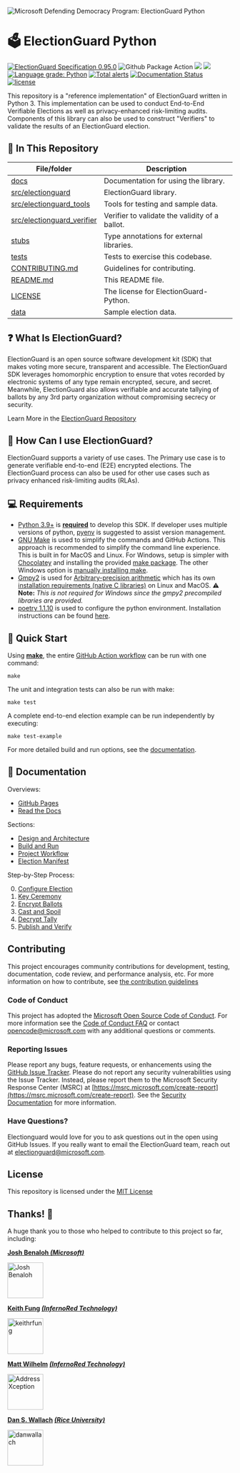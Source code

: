 ![Microsoft Defending Democracy Program: ElectionGuard Python][banner image]

# 🗳 ElectionGuard Python

[![ElectionGuard Specification 0.95.0](https://img.shields.io/badge/🗳%20ElectionGuard%20Specification-0.95.0-green)](https://www.electionguard.vote) ![Github Package Action](https://github.com/microsoft/electionguard-python/workflows/Release%20Build/badge.svg) [![](https://img.shields.io/pypi/v/electionguard)](https://pypi.org/project/electionguard/) [![](https://img.shields.io/pypi/dm/electionguard)](https://pypi.org/project/electionguard/) [![Language grade: Python](https://img.shields.io/lgtm/grade/python/g/microsoft/electionguard-python.svg?logo=lgtm&logoWidth=18)](https://lgtm.com/projects/g/microsoft/electionguard-python/context:python) [![Total alerts](https://img.shields.io/lgtm/alerts/g/microsoft/electionguard-python.svg?logo=lgtm&logoWidth=18)](https://lgtm.com/projects/g/microsoft/electionguard-python/alerts/) [![Documentation Status](https://readthedocs.org/projects/electionguard-python/badge/?version=latest)](https://electionguard-python.readthedocs.io) [![license](https://img.shields.io/github/license/microsoft/electionguard)](https://github.com/microsoft/electionguard-python/blob/main/LICENSE)

This repository is a "reference implementation" of ElectionGuard written in Python 3. This implementation can be used to conduct End-to-End Verifiable Elections as well as privacy-enhanced risk-limiting audits. Components of this library can also be used to construct "Verifiers" to validate the results of an ElectionGuard election.

## 📁 In This Repository

| File/folder                                                | Description                                   |
| --------------------------------------------------------   | --------------------------------------------  |
| [docs](/docs)                                              | Documentation for using the library.          |
| [src/electionguard](/src/electionguard)                    | ElectionGuard library.                        |
| [src/electionguard_tools](/src/electionguard_tools)        | Tools for testing and sample data.            |
| [src/electionguard_verifier](/src/electionguard_verify)      | Verifier to validate the validity of a ballot.|
| [stubs](/stubs)                                            | Type annotations for external libraries.      |
| [tests](/tests)                                            | Tests to exercise this codebase.              |
| [CONTRIBUTING.md](/CONTRIBUTING.md)                        | Guidelines for contributing.                  |
| [README.md](/README.md)                                    | This README file.                             |
| [LICENSE](/LICENSE)                                        | The license for ElectionGuard-Python.         |
| [data](/data)                                              | Sample election data.                         |


## ❓ What Is ElectionGuard?

ElectionGuard is an open source software development kit (SDK) that makes voting more secure, transparent and accessible. The ElectionGuard SDK leverages homomorphic encryption to ensure that votes recorded by electronic systems of any type remain encrypted, secure, and secret. Meanwhile, ElectionGuard also allows verifiable and accurate tallying of ballots by any 3rd party organization without compromising secrecy or security.

Learn More in the [ElectionGuard Repository](https://github.com/microsoft/electionguard)

## 🦸 How Can I use ElectionGuard?

ElectionGuard supports a variety of use cases. The Primary use case is to generate verifiable end-to-end (E2E) encrypted elections. The ElectionGuard process can also be used for other use cases such as privacy enhanced risk-limiting audits (RLAs).

## 💻 Requirements

- [Python 3.9+](https://www.python.org/downloads/) is <ins>**required**</ins> to develop this SDK. If developer uses multiple versions of python, [pyenv](https://github.com/pyenv/pyenv) is suggested to assist version management.
- [GNU Make](https://www.gnu.org/software/make/manual/make.html) is used to simplify the commands and GitHub Actions. This approach is recommended to simplify the command line experience. This is built in for MacOS and Linux. For Windows, setup is simpler with [Chocolatey](https://chocolatey.org/install) and installing the provided [make package](https://chocolatey.org/packages/make). The other Windows option is [manually installing make](http://gnuwin32.sourceforge.net/packages/make.htm).
- [Gmpy2](https://gmpy2.readthedocs.io/en/latest/) is used for [Arbitrary-precision arithmetic](https://en.wikipedia.org/wiki/Arbitrary-precision_arithmetic) which
  has its own [installation requirements (native C libraries)](https://gmpy2.readthedocs.io/en/latest/intro.html#installation) on Linux and MacOS. **⚠️ Note:** _This is not required for Windows since the gmpy2 precompiled libraries are provided._
- [poetry 1.1.10](https://python-poetry.org/) is used to configure the python environment. Installation instructions can be found [here](https://python-poetry.org/docs/#installation).

## 🚀 Quick Start

Using [**make**](https://www.gnu.org/software/make/manual/make.html), the entire [GitHub Action workflow][pull request workflow] can be run with one command:

```
make
```

The unit and integration tests can also be run with make:

```
make test
```

A complete end-to-end election example can be run independently by executing:

```
make test-example
```

For more detailed build and run options, see the [documentation][build and run].

## 📄 Documentation

Overviews:

- [GitHub Pages](https://microsoft.github.io/electionguard-python/)
- [Read the Docs](https://electionguard-python.readthedocs.io/)

Sections:

- [Design and Architecture]
- [Build and Run]
- [Project Workflow]
- [Election Manifest]

Step-by-Step Process:

0. [Configure Election]
1. [Key Ceremony]
2. [Encrypt Ballots]
3. [Cast and Spoil]
4. [Decrypt Tally]
5. [Publish and Verify]

## Contributing

This project encourages community contributions for development, testing, documentation, code review, and performance analysis, etc. For more information on how to contribute, see [the contribution guidelines][contributing]

### Code of Conduct

This project has adopted the [Microsoft Open Source Code of Conduct](https://opensource.microsoft.com/codeofconduct/). For more information see the [Code of Conduct FAQ](https://opensource.microsoft.com/codeofconduct/faq/) or contact [opencode@microsoft.com](mailto:opencode@microsoft.com) with any additional questions or comments.

### Reporting Issues

Please report any bugs, feature requests, or enhancements using the [GitHub Issue Tracker](https://github.com/microsoft/electionguard-python/issues). Please do not report any security vulnerabilities using the Issue Tracker. Instead, please report them to the Microsoft Security Response Center (MSRC) at [https://msrc.microsoft.com/create-report](https://msrc.microsoft.com/create-report). See the [Security Documentation][security] for more information.

### Have Questions?

Electionguard would love for you to ask questions out in the open using GitHub Issues. If you really want to email the ElectionGuard team, reach out at electionguard@microsoft.com.

## License

This repository is licensed under the [MIT License]

## Thanks! 🎉

A huge thank you to those who helped to contribute to this project so far, including:

**[Josh Benaloh _(Microsoft)_](https://www.microsoft.com/en-us/research/people/benaloh/)**

<a href="https://www.microsoft.com/en-us/research/people/benaloh/"><img src="https://www.microsoft.com/en-us/research/wp-content/uploads/2016/09/avatar_user__1473484671-180x180.jpg" title="Josh Benaloh" width="80" height="80"></a>

**[Keith Fung](https://github.com/keithrfung) [_(InfernoRed Technology)_](https://infernored.com/)**

<a href="https://github.com/keithrfung"><img src="https://avatars2.githubusercontent.com/u/10125297?v=4" title="keithrfung" width="80" height="80"></a>

**[Matt Wilhelm](https://github.com/AddressXception) [_(InfernoRed Technology)_](https://infernored.com/)**

<a href="https://github.com/AddressXception"><img src="https://avatars0.githubusercontent.com/u/6232853?s=460&u=8fec95386acad6109ad71a2aad2d097b607ebd6a&v=4" title="AddressXception" width="80" height="80"></a>

**[Dan S. Wallach](https://www.cs.rice.edu/~dwallach/) [_(Rice University)_](https://www.rice.edu/)**

<a href="https://www.cs.rice.edu/~dwallach/"><img src="https://avatars2.githubusercontent.com/u/743029?v=4" title="danwallach" width="80" height="80"></a>

<!-- Links -->

[banner image]: https://raw.githubusercontent.com/microsoft/electionguard-python/main/images/electionguard-banner.svg
[pull request workflow]: https://github.com/microsoft/electionguard-python/blob/main/.github/workflows/pull_request.yml
[contributing]: https://github.com/microsoft/electionguard-python/blob/main/CONTRIBUTING.md
[security]: https://github.com/microsoft/electionguard-python/blob/main/SECURITY.md

[Design and Architecture]: https://github.com/microsoft/electionguard-python/blob/main/docs/Design_and_Architecture.md

[build and run]: https://github.com/microsoft/electionguard-python/blob/main/docs/Build_and_Run.md
[project workflow]: https://github.com/microsoft/electionguard-python/blob/main/docs/Project_Workflow.md
[election manifest]: https://github.com/microsoft/electionguard-python/blob/main/docs/Election_Manifest.md
[configure election]: https://github.com/microsoft/electionguard-python/blob/main/docs/0_Configure_Election.md
[key ceremony]: https://github.com/microsoft/electionguard-python/blob/main/docs/1_Key_Ceremony.md
[encrypt ballots]: https://github.com/microsoft/electionguard-python/blob/main/docs/2_Encrypt_Ballots.md
[cast and spoil]: https://github.com/microsoft/electionguard-python/blob/main/docs/3_Cast_and_Spoil.md
[decrypt tally]: https://github.com/microsoft/electionguard-python/blob/main/docs/4_Decrypt_Tally.md
[publish and verify]: https://github.com/microsoft/electionguard-python/blob/main/docs/5_Publish_and_Verify.md
[mit license]: https://github.com/microsoft/electionguard-python/blob/main/LICENSE
